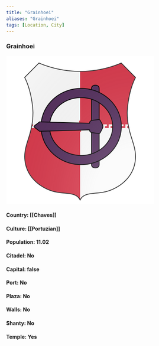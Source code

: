 ```yaml
---
title: "Grainhoei"
aliases: "Grainhoei"
tags: [Location, City]
---
```

### Grainhoei
![](attachment/8c4bf268d21894b267bae48132850cc4.svg)

#### Country: [[Chaves]]

#### Culture: [[Portuzian]]

#### Population: 11.02

#### Citadel: No

#### Capital: false

#### Port: No

#### Plaza: No

#### Walls: No

#### Shanty: No

#### Temple: Yes

